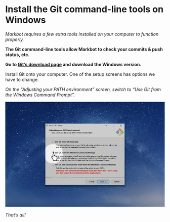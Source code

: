 # Install the Git command-line tools on Windows

*Markbot requires a few extra tools installed on your computer to function properly.*

**The Git command-line tools allow Markbot to check your commits & push status, etc.**

**Go to [Git’s download page](https://git-scm.com/download/win) and download the Windows version.**

Install Git onto your computer. One of the setup screens has options we have to change.

*On the “Adjusting your PATH environment” screen, switch to “Use Git from the Windows Command Prompt”.*

![](images/git-win.jpg)

*That’s all!*
